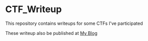 # CTF_Writeup

This repository contains writeups for some CTFs I've participated

These writeup also be published at [My Blog](https://www.f1rstthepotato.vercel.app)

